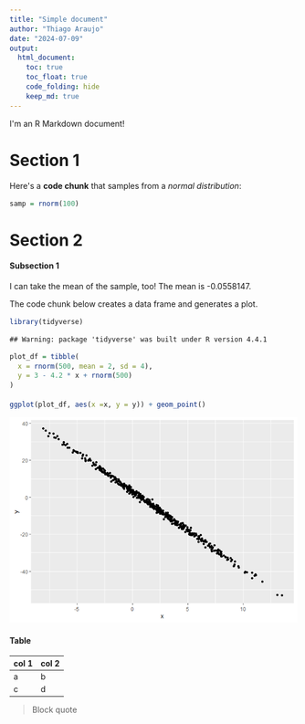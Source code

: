 ```yaml
---
title: "Simple document"
author: "Thiago Araujo"
date: "2024-07-09"
output:
  html_document:
    toc: true
    toc_float: true
    code_folding: hide
    keep_md: true
---
```




I'm an R Markdown document! 

# Section 1

Here's a **code chunk** that samples from 
a _normal distribution_:


``` r
samp = rnorm(100)
```

# Section 2

#### Subsection 1

I can take the mean of the sample, too!
The mean is -0.0558147.

The code chunk below creates a data frame and generates a plot.


``` r
library(tidyverse)
```

```
## Warning: package 'tidyverse' was built under R version 4.4.1
```

``` r
plot_df = tibble(
  x = rnorm(500, mean = 2, sd = 4),
  y = 3 - 4.2 * x + rnorm(500)
)

ggplot(plot_df, aes(x =x, y = y)) + geom_point()
```

![](template_files/figure-html/plot_example-1.png)<!-- -->

#### Table

col 1 | col 2
----- | -----
a     | b
c     | d

> Block quote
